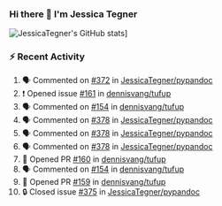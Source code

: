 ### Hi there 👋 I'm Jessica Tegner

![JessicaTegner's GitHub stats](https://github-readme-stats.vercel.app/api?username=jessicategner)]


### :zap: Recent Activity

<!--START_SECTION:activity-->
1. 🗣 Commented on [#372](https://github.com/JessicaTegner/pypandoc/pull/372#issuecomment-2425103344) in [JessicaTegner/pypandoc](https://github.com/JessicaTegner/pypandoc)
2. ❗ Opened issue [#161](https://github.com/dennisvang/tufup/issues/161) in [dennisvang/tufup](https://github.com/dennisvang/tufup)
3. 🗣 Commented on [#154](https://github.com/dennisvang/tufup/issues/154#issuecomment-2422856495) in [dennisvang/tufup](https://github.com/dennisvang/tufup)
4. 🗣 Commented on [#378](https://github.com/JessicaTegner/pypandoc/pull/378#issuecomment-2411729038) in [JessicaTegner/pypandoc](https://github.com/JessicaTegner/pypandoc)
5. 🗣 Commented on [#378](https://github.com/JessicaTegner/pypandoc/pull/378#issuecomment-2411722594) in [JessicaTegner/pypandoc](https://github.com/JessicaTegner/pypandoc)
6. 🗣 Commented on [#378](https://github.com/JessicaTegner/pypandoc/pull/378#issuecomment-2411712611) in [JessicaTegner/pypandoc](https://github.com/JessicaTegner/pypandoc)
7. 💪 Opened PR [#160](https://github.com/dennisvang/tufup/pull/160) in [dennisvang/tufup](https://github.com/dennisvang/tufup)
8. 🗣 Commented on [#154](https://github.com/dennisvang/tufup/issues/154#issuecomment-2407974875) in [dennisvang/tufup](https://github.com/dennisvang/tufup)
9. 💪 Opened PR [#159](https://github.com/dennisvang/tufup/pull/159) in [dennisvang/tufup](https://github.com/dennisvang/tufup)
10. 🔒 Closed issue [#375](https://github.com/JessicaTegner/pypandoc/issues/375) in [JessicaTegner/pypandoc](https://github.com/JessicaTegner/pypandoc)
<!--END_SECTION:activity-->
